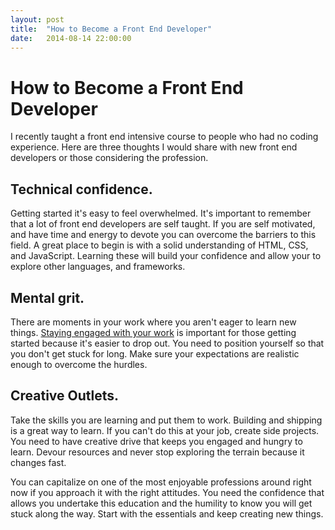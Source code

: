 ```yaml
---
layout: post
title:  "How to Become a Front End Developer"
date:   2014-08-14 22:00:00
---
```

# How to Become a Front End Developer

I recently taught a front end intensive course to people who had no coding experience.
Here are three thoughts I would share with new front end developers or those considering the profession.

## Technical confidence.
Getting started it's easy to feel overwhelmed.
It's important to remember that a lot of front end developers are self taught.
If you are self motivated, and have time and energy to devote you can overcome the barriers to this field.
A great place to begin is with a solid understanding of HTML, CSS, and JavaScript.
Learning these will build your confidence and allow your to explore other languages, and frameworks.

## Mental grit.
There are moments in your work where you aren't eager to learn new things.
<a href="../Staying-Engaged/">Staying engaged with your work</a> is important for those getting started because it's easier to drop out.
You need to position yourself so that you don't get stuck for long.
Make sure your expectations are realistic enough to overcome the hurdles.

## Creative Outlets.
Take the skills you are learning and put them to work.
Building and shipping is a great way to learn.
If you can't do this at your job, create side projects.
You need to have creative drive that keeps you engaged and hungry to learn.
Devour resources and never stop exploring the terrain because it changes fast.

You can capitalize on one of the most enjoyable professions around right now if you approach it with the right attitudes.
You need the confidence that allows you undertake this education and the humility to know you will get stuck along the way.
Start with the essentials and keep creating new things.
